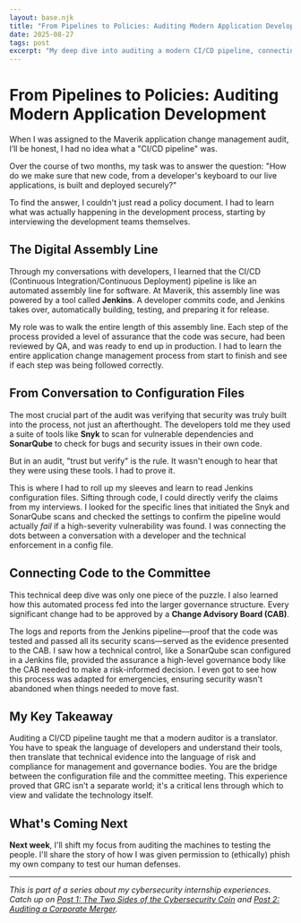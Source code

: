 ```yaml
---
layout: base.njk
title: "From Pipelines to Policies: Auditing Modern Application Development"
date: 2025-08-27
tags: post
excerpt: "My deep dive into auditing a modern CI/CD pipeline, connecting high-level security policies to the technical reality of developer workflows and tools like Snyk and SonarQube."
---
```


# From Pipelines to Policies: Auditing Modern Application Development

When I was assigned to the Maverik application change management audit, I’ll be honest, I had no idea what a "CI/CD pipeline" was. 

Over the course of two months, my task was to answer the question: "How do we make sure that new code, from a developer's keyboard to our live applications, is built and deployed securely?"

To find the answer, I couldn't just read a policy document. I had to learn what was actually happening in the development process, starting by interviewing the development teams themselves.

## The Digital Assembly Line

Through my conversations with developers, I learned that the CI/CD (Continuous Integration/Continuous Deployment) pipeline is like an automated assembly line for software. At Maverik, this assembly line was powered by a tool called **Jenkins**. A developer commits code, and Jenkins takes over, automatically building, testing, and preparing it for release.

My role was to walk the entire length of this assembly line. Each step of the process provided a level of assurance that the code was secure, had been reviewed by QA, and was ready to end up in production. I had to learn the entire application change management process from start to finish and see if each step was being followed correctly.

## From Conversation to Configuration Files

The most crucial part of the audit was verifying that security was truly built into the process, not just an afterthought. The developers told me they used a suite of tools like **Snyk** to scan for vulnerable dependencies and **SonarQube** to check for bugs and security issues in their own code.

But in an audit, "trust but verify" is the rule. It wasn't enough to hear that they were using these tools. I had to prove it.

This is where I had to roll up my sleeves and learn to read Jenkins configuration files. Sifting through code, I could directly verify the claims from my interviews. I looked for the specific lines that initiated the Snyk and SonarQube scans and checked the settings to confirm the pipeline would actually *fail* if a high-severity vulnerability was found. I was connecting the dots between a conversation with a developer and the technical enforcement in a config file.

## Connecting Code to the Committee

This technical deep dive was only one piece of the puzzle. I also learned how this automated process fed into the larger governance structure. Every significant change had to be approved by a **Change Advisory Board (CAB)**.

The logs and reports from the Jenkins pipeline—proof that the code was tested and passed all its security scans—served as the evidence presented to the CAB. I saw how a technical control, like a SonarQube scan configured in a Jenkins file, provided the assurance a high-level governance body like the CAB needed to make a risk-informed decision. I even got to see how this process was adapted for emergencies, ensuring security wasn't abandoned when things needed to move fast.

## My Key Takeaway

Auditing a CI/CD pipeline taught me that a modern auditor is a translator. You have to speak the language of developers and understand their tools, then translate that technical evidence into the language of risk and compliance for management and governance bodies. You are the bridge between the configuration file and the committee meeting. This experience proved that GRC isn't a separate world; it's a critical lens through which to view and validate the technology itself.

## What's Coming Next

**Next week**, I'll shift my focus from auditing the machines to testing the people. I'll share the story of how I was given permission to (ethically) phish my own company to test our human defenses.

---

*This is part of a series about my cybersecurity internship experiences. Catch up on [Post 1: The Two Sides of the Cybersecurity Coin](/posts/the-two-sides-of-the-security-coin/) and [Post 2: Auditing a Corporate Merger](/posts/what-i-learned-auditing-a-merger/).*